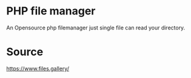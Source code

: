 # PHP file manager

An Opensource php filemanager just single file can read your directory. 

# Source 
https://www.files.gallery/
